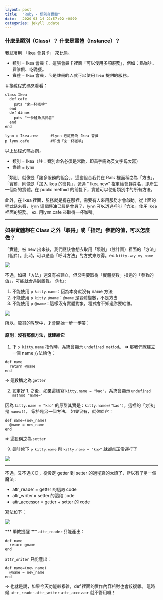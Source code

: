 ```yaml
---
layout: post
title:  "Ruby - 類別與實體"
date:   2020-03-14 22:57:02 +0800
categories: jekyll update
---
```



### 什麼是類別（Class）？ 什麼是實體（Instance）？
我試著用 「Ikea 會員卡」 來比喻。

* 類別 = Ikea 會員卡，這張會員卡裡面「可以使用多項服務」，例如：點咖啡、買傢俱、吃晚餐。
* 實體 = Ikea 會員，凡是註冊的人就可以使用 Ikea 提供的服務。

＃換成程式碼來看看：
```
class Ikea
  def cafe
    puts "來一杯咖啡"
  end 
  def dinner
    puts "一份鮭魚馬鈴薯"
  end
end

lynn = Ikea.new      #lynn 已註冊為 Ikea 會員
p lynn.cafe          #印出「來一杯咖啡」
```

以上述程式碼為例，
* 類別 = Ikea（註：類別命名必須是常數，即首字需為英文字母大寫）
* 實體 = lynn

「類別」就像是「諸多服務的組合」，這些組合我們在 Rails 裡面稱之為「方法」。「實體」則像是「加入 Ikea 的會員」，透過 " Ikea.new" 指定給會員姓名，即產生一個新的實體。在 public method 的前提下，實體可以使用類別中的所有方法。

此外，在 Ikea 裡面，服務就是擺在那裡，需要有人來用服務才會啟動。從上面的程式碼來看，lynn 這個捧油已經是會員了，lynn 可以透過呼叫「方法」使用 Ikea 裡面的服務。 ex. 用lynn.cafe 來取得一杯咖啡。


---

### 如果實體想在 Class 之外「取得」或「指定」參數的值，可以怎麼做？

「實體」被 new 出來後，我們應該會想去取用「類別」（設計圖）裡面的「方法」（組件）。此時，可以透過「呼叫方法」的方式來取得。ex. `kitty.say_my_name`

![](https://i.imgur.com/BRUYSth.png)


不過，如果「方法」還沒有被建立，但又需要取得「實體變數」指定的「參數的值」，可能就會遇到困難。 例如：

1. 不能使用 `p kitty.name`：因為本身就沒有 name 方法
2. 不能使用 `p kitty.@name`：`@name` 是實體變數，不是方法
3. 不能使用 `p @name`：這樣沒有實體對象，程式會不知道你要給誰。


![](https://i.imgur.com/W55Ri5g.png)


所以，龍哥的教學中，才會開始一步一步帶：

#### 原則：沒有那個方法，就建給它

1. 下 `p kitty.name` 指令時，系統會顯示 `undefined method`。 => 那我們就建立一個 name 方法給他：

```
def name
  return @name
end
```
=> 這段稱之為 `getter`


2. 設定好 1. 之後，如果這樣寫 `kitty.name = "kao"`，系統會顯示 `undefined method "name="`

因為 `kitty.name = "kao"` 的原型其實是：`kitty.name=("kao")`，這裡的「方法」是 `name=()`。 等於是另一個方法。 如果沒有，就做給它：

```
def name=(new_name)
  @name = new_name
end
```
=> 這段稱之為 `setter`


3. 這時候下 `p kitty.name` 與 `kitty.name = "kao"` 就都能正常運行了

![](https://i.imgur.com/pAonbKB.png)


---

不過，又不過ＸＤ，從設定 getter 到 setter 的過程真的太煩了，所以有了另一個魔法：
* attr_reader = getter 的這段 code
* attr_writer = setter 的這段 code
* attr_accessor = getter + setter 的 code

寫法如下：

![](https://i.imgur.com/B11bbak.png)


*** 助教提醒 ***
`attr_reader` 只能產出：

```
def name
  return @name
end
```
`attr_writer` 只能產出：

```
def name=(new_name)
  @name = new_name
end
```

=> 也就是說，如果今天功能較複雜，def 裡面的實作內容相對也會較複雜。 這時候 `attr_reader` `attr_writer` `attr_accessor` 就不管用囉！
